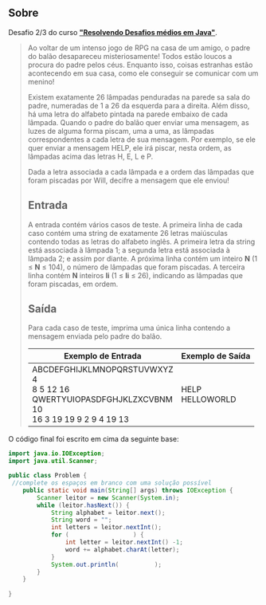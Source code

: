 ## Sobre

Desafio 2/3 do curso **["Resolvendo Desafios médios em Java"](../)**.

> Ao voltar de um intenso jogo de RPG na casa de um amigo, o padre do balão desapareceu misteriosamente! Todos estão loucos a procura do padre pelos céus. Enquanto isso, coisas estranhas estão acontecendo em sua casa, como ele conseguir se comunicar com um menino!
>
> Existem exatamente 26 lâmpadas penduradas na parede sa sala do padre, numeradas de 1 a 26 da esquerda para a direita. Além disso, há uma letra do alfabeto pintada na parede embaixo de cada lâmpada. Quando o padre do balão quer enviar uma mensagem, as luzes de alguma forma piscam, uma a uma, as lâmpadas correspondentes a cada letra de sua mensagem. Por exemplo, se ele quer enviar a mensagem HELP, ele irá piscar, nesta ordem, as lâmpadas acima das letras H, E, L e P.
>
> Dada a letra associada a cada lâmpada e a ordem das lâmpadas que foram piscadas por Will, decifre a mensagem que ele enviou!
>
> ## Entrada
>
> A entrada contém vários casos de teste. A primeira linha de cada caso contém uma string de exatamente 26 letras maiúsculas contendo todas as letras do alfabeto inglês. A primeira letra da string está associada à lâmpada 1; a segunda letra está associada à lâmpada 2; e assim por diante. A próxima linha contém um inteiro **N** (1 ≤ **N** ≤ 104), o número de lâmpadas que foram piscadas. A terceira linha contém **N** inteiros **li** (1 ≤ **li** ≤ 26), indicando as lâmpadas que foram piscadas, em ordem.
>
> ## Saída
>
> Para cada caso de teste, imprima uma única linha contendo a mensagem enviada pelo padre do balão.
>
> | Exemplo de Entrada                                           | Exemplo de Saída    |
> | ------------------------------------------------------------ | ------------------- |
> | ABCDEFGHIJKLMNOPQRSTUVWXYZ<br/>4<br/>8 5 12 16<br/>QWERTYUIOPASDFGHJKLZXCVBNM<br/>10<br/>16 3 19 19 9 2 9 4 19 13 | HELP<br/>HELLOWORLD |
>
> 

O código final foi escrito em cima da seguinte base:

```java
import java.io.IOException;
import java.util.Scanner;

public class Problem {
 //complete os espaços em branco com uma solução possível
	public static void main(String[] args) throws IOException {
		Scanner leitor = new Scanner(System.in);
		while (leitor.hasNext()) {
			String alphabet = leitor.next();
			String word = "";
			int letters = leitor.nextInt();
			for (                  ) {
				int letter = leitor.nextInt() -1;
				word += alphabet.charAt(letter);
			}
			System.out.println(          );
		}
	}
	
}
```
